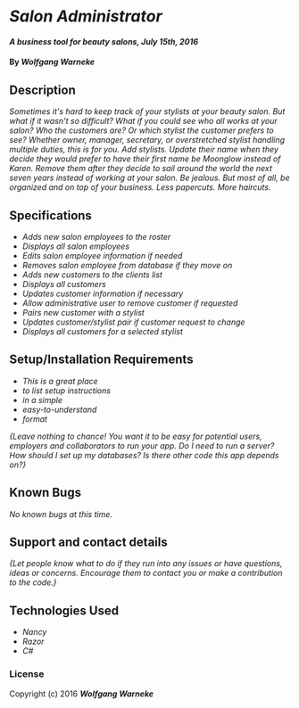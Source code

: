# _Salon Administrator_

#### _A business tool for beauty salons, July 15th, 2016_

#### By _**Wolfgang Warneke**_

## Description

_Sometimes it's hard to keep track of your stylists at your beauty salon. But what if it wasn't so difficult? What if you could see who all works at
your salon?  Who the customers are?  Or which stylist the customer prefers to see? Whether owner, manager, secretary, or overstretched stylist handling multiple duties, this is for you. Add stylists. Update their name when they decide they would prefer to have their first name be Moonglow instead of Karen. Remove them after they decide to sail around the world the next seven years instead of working at your salon. Be jealous. But most of all, be organized and on top of your business. Less papercuts. More haircuts._

## Specifications

* _Adds new salon employees to the roster_
* _Displays all salon employees_
* _Edits salon employee information if needed_
* _Removes salon employee from database if they move on_
* _Adds new customers to the clients list_
* _Displays all customers_
* _Updates customer information if necessary_
* _Allow administrative user to remove customer if requested_
* _Pairs new customer with a stylist_
* _Updates customer/stylist pair if customer request to change_
* _Displays all customers for a selected stylist_

## Setup/Installation Requirements

* _This is a great place_
* _to list setup instructions_
* _in a simple_
* _easy-to-understand_
* _format_

_{Leave nothing to chance! You want it to be easy for potential users, employers and collaborators to run your app. Do I need to run a server? How should I set up my databases? Is there other code this app depends on?}_

## Known Bugs

_No known bugs at this time._

## Support and contact details

_{Let people know what to do if they run into any issues or have questions, ideas or concerns.  Encourage them to contact you or make a contribution to the code.}_

## Technologies Used

* _Nancy_
* _Razor_
* _C#_

### License

Copyright (c) 2016 **_Wolfgang Warneke_**
